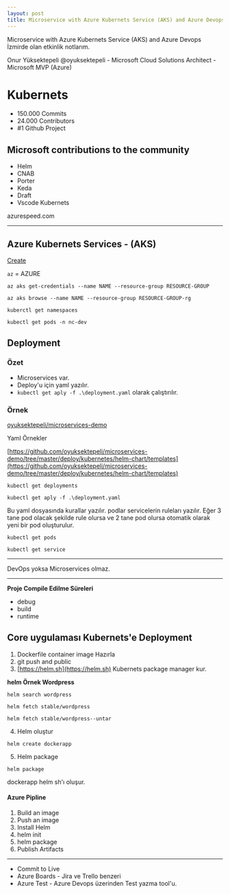 ```yaml
---
layout: post
title: Microservice with Azure Kubernets Service (AKS) and Azure Devops
---
```


Microservice with Azure Kubernets Service (AKS) and Azure Devops İzmirde olan etkinlik notlarım.

Onur Yüksektepeli @oyuksektepeli - Microsoft Cloud Solutions Architect - Microsoft MVP (Azure)


# Kubernets

* 150.000 Commits
* 24.000 Contributors
* #1 Github Project

## Microsoft contributions to the community

* Helm
* CNAB
* Porter
* Keda
* Draft
* Vscode Kubernets

azurespeed.com

<hr>

## Azure Kubernets Services - (AKS)

[Create](https://portal.azure.com/#create/microsoft.aks)

`az` = AZURE

```
az aks get-credentials --name NAME --resource-group RESOURCE-GROUP
```

```
az aks browse --name NAME --resource-group RESOURCE-GROUP-rg

```

```
kuberctl get namespaces
```


```
kubectl get pods -n nc-dev
```

## Deployment

### Özet

* Microservices var.
* Deploy'u için yaml yazılır.
* `kubectl get aply -f .\deployment.yaml` olarak çalıştırılır. 

### Örnek

[oyuksektepeli/microservices-demo](https://github.com/oyuksektepeli/microservices-demo)


Yaml Örnekler

[https://github.com/oyuksektepeli/microservices-demo/tree/master/deploy/kubernetes/helm-chart/templates](https://github.com/oyuksektepeli/microservices-demo/tree/master/deploy/kubernetes/helm-chart/templates)





```
kubectl get deployments
```

```
kubectl get aply -f .\deployment.yaml
```

Bu yaml dosyasında kurallar yazılır. podlar servicelerin ruleları yazılır. Eğer 3 tane pod olacak şekilde rule olursa ve 2 tane pod olursa otomatik olarak yeni bir pod oluşturulur.


```
kubectl get pods
```


```
kubectl get service
```

<hr>

DevOps yoksa Microservices olmaz.

<hr>


**Proje Compile Edilme Süreleri**

* debug
* build
* runtime


## Core uygulaması Kubernets'e Deployment

1. Dockerfile container image Hazırla
2. git push and public
3. [https://helm.sh](https://helm.sh) Kubernets package manager kur.

**helm Örnek Wordpress**

```
helm search wordpress

helm fetch stable/wordpress

helm fetch stable/wordpress--untar
```

4. Helm oluştur

```
helm create dockerapp
```

5. Helm package
```
helm package
```

dockerapp helm sh'ı oluşur.


#### Azure Pipline

1. Build an image
2. Push an image
3. Install Helm
4. helm init
5. helm package
6. Publish Artifacts

<hr>

* Commit to Live
* Azure Boards - Jira ve Trello benzeri
* Azure Test - Azure Devops üzerinden Test yazma tool'u.
